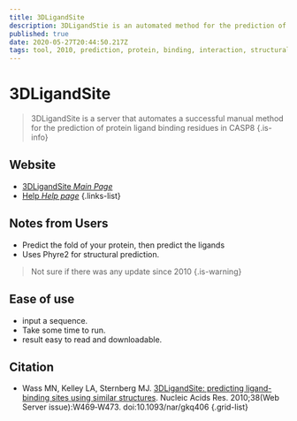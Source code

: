 ```yaml
---
title: 3DLigandSite
description: 3DLigandStie is an automated method for the prediction of ligand binding sites. 
published: true
date: 2020-05-27T20:44:50.217Z
tags: tool, 2010, prediction, protein, binding, interaction, structural analysis
---
```


# 3DLigandSite

> 3DLigandSite is a server that automates a successful manual method for the prediction of protein ligand binding residues in CASP8
{.is-info}

## Website

- [3DLigandSite *Main Page*](http://www.sbg.bio.ic.ac.uk/~3dligandsite/)
- [Help *Help page*](http://www.sbg.bio.ic.ac.uk/~3dligandsite/help.html)
{.links-list}

## Notes from Users
- Predict the fold of your protein, then predict the ligands
- Uses Phyre2 for structural prediction.

> Not sure if there was any update since 2010
{.is-warning}


## Ease of use
- input a sequence.
- Take some time to run.
-  result easy to read and downloadable.

## Citation

- Wass MN, Kelley LA, Sternberg MJ. [3DLigandSite: predicting ligand-binding sites using similar structures](https://pubmed.ncbi.nlm.nih.gov/20513649/). Nucleic Acids Res. 2010;38(Web Server issue):W469‐W473. doi:10.1093/nar/gkq406
{.grid-list}